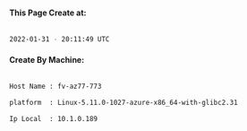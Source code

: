 
   
#### This Page Create at:

```bash

2022-01-31 - 20:11:49 UTC

```

#### Create By Machine:

```bash

Host Name : fv-az77-773

platform  : Linux-5.11.0-1027-azure-x86_64-with-glibc2.31

Ip Local  : 10.1.0.189

```

